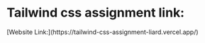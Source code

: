 <h1>Tailwind css assignment link:</h1>
[Website Link:](https://tailwind-css-assignment-liard.vercel.app/)
